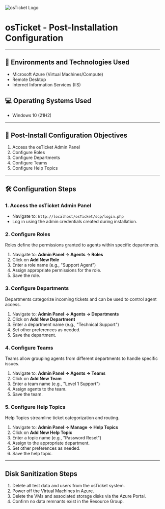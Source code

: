 ![osTicket Logo](https://upload.wikimedia.org/wikipedia/commons/thumb/7/70/OsTicket_Logo.svg/512px-OsTicket_Logo.svg.png)

# osTicket - Post-Installation Configuration

---

## 🧰 Environments and Technologies Used

- Microsoft Azure (Virtual Machines/Compute)
- Remote Desktop
- Internet Information Services (IIS)

## 💻 Operating Systems Used

- Windows 10 (21H2)

---

## 🎯 Post-Install Configuration Objectives

1. Access the osTicket Admin Panel
2. Configure Roles
3. Configure Departments
4. Configure Teams
5. Configure Help Topics

---

## 🛠️ Configuration Steps

### 1. Access the osTicket Admin Panel

- Navigate to: `http://localhost/osTicket/scp/login.php`
- Log in using the admin credentials created during installation.

### 2. Configure Roles

Roles define the permissions granted to agents within specific departments.

1. Navigate to: **Admin Panel → Agents → Roles**
2. Click on **Add New Role**
3. Enter a role name (e.g., "Support Agent")
4. Assign appropriate permissions for the role.
5. Save the role.

### 3. Configure Departments

Departments categorize incoming tickets and can be used to control agent access.

1. Navigate to: **Admin Panel → Agents → Departments**
2. Click on **Add New Department**
3. Enter a department name (e.g., "Technical Support")
4. Set other preferences as needed.
5. Save the department.

### 4. Configure Teams

Teams allow grouping agents from different departments to handle specific issues.

1. Navigate to: **Admin Panel → Agents → Teams**
2. Click on **Add New Team**
3. Enter a team name (e.g., "Level 1 Support")
4. Assign agents to the team.
5. Save the team.

### 5. Configure Help Topics

Help Topics streamline ticket categorization and routing.

1. Navigate to: **Admin Panel → Manage → Help Topics**
2. Click on **Add New Help Topic**
3. Enter a topic name (e.g., "Password Reset")
4. Assign to the appropriate department.
5. Set other preferences as needed.
6. Save the help topic.

---

## Disk Sanitization Steps
1. Delete all test data and users from the osTicket system.
2. Power off the Virtual Machines in Azure.
3. Delete the VMs and associated storage disks via the Azure Portal.
4. Confirm no data remnants exist in the Resource Group.
